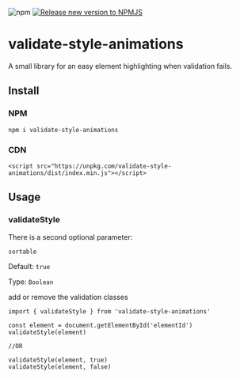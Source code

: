 ![npm](https://img.shields.io/npm/v/validate-style-animations)
[![Release new version to NPMJS](https://github.com/kylescudder/validate-style-animations/actions/workflows/publish.yml/badge.svg)](https://github.com/kylescudder/validate-style-animations/actions/workflows/publish.yml)

# validate-style-animations
A small library for an easy element highlighting when validation fails.

## Install
### NPM
`npm i validate-style-animations`
### CDN
`<script src="https://unpkg.com/validate-style-animations/dist/index.min.js"></script>`

## Usage
### validateStyle

There is a second optional parameter:

`sortable`

Default: `true`

Type: `Boolean`

add or remove the validation classes
```
import { validateStyle } from 'validate-style-animations'

const element = document.getElementById('elementId')
validateStyle(element)

//OR

validateStyle(element, true)
validateStyle(element, false)

```
